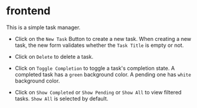 # frontend

This is a simple task manager.

- Click on the `New Task` Button to create a new task. When creating a new task, the new form validates whether the `Task Title` is empty or not.

- Click on `Delete` to delete a task.

- Click on `Toggle Completion` to toggle a task's completion state. A completed task has a `green` background color. A pending one has `white` background color.

- Click on `Show Completed` or `Show Pending` or `Show All` to view filtered tasks. `Show All` is selected by default.



